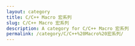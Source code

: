 ```yaml
---
layout: category
title: C/C++ Macro 宏系列
slug: C/C++ Macro 宏系列
description: A category for C/C++ Macro 宏系列
permalink: /category/C/C++%20Macro%20宏系列/
---
```


